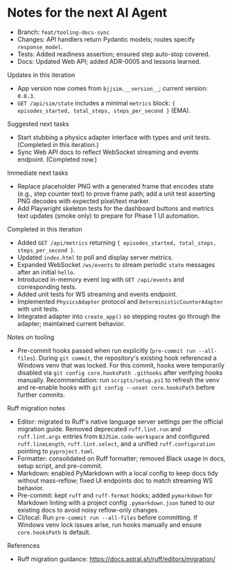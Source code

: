 # Notes for the next AI Agent

- Branch: `feat/tooling-docs-sync`
- Changes: API handlers return Pydantic models; routes specify `response_model`.
- Tests: Added readiness assertion; ensured step auto-stop covered.
- Docs: Updated Web API; added ADR-0005 and lessons learned.

Updates in this iteration

- App version now comes from `bjjsim.__version__`; current version: `0.0.3`.
- `GET /api/sim/state` includes a minimal `metrics` block: `{ episodes_started, total_steps, steps_per_second }` (EMA).

Suggested next tasks

- Start stubbing a physics adapter interface with types and unit tests. (Completed in this iteration.)
- Sync Web API docs to reflect WebSocket streaming and events endpoint. (Completed now.)

Immediate next tasks

- Replace placeholder PNG with a generated frame that encodes state (e.g., step counter text) to prove frame path; add a unit test asserting PNG decodes with expected pixel/text marker.
- Add Playwright skeleton tests for the dashboard buttons and metrics text updates (smoke only) to prepare for Phase 1 UI automation.

Completed in this iteration

- Added `GET /api/metrics` returning `{ episodes_started, total_steps, steps_per_second }`.
- Updated `index.html` to poll and display server metrics.
- Expanded WebSocket `/ws/events` to stream periodic `state` messages after an initial `hello`.
- Introduced in-memory event log with `GET /api/events` and corresponding tests.
- Added unit tests for WS streaming and events endpoint.
- Implemented `PhysicsAdapter` protocol and `DeterministicCounterAdapter` with unit tests.
- Integrated adapter into `create_app()` so stepping routes go through the adapter; maintained current behavior.

Notes on tooling

- Pre-commit hooks passed when run explicitly (`pre-commit run --all-files`). During `git commit`, the
  repository's existing hook referenced a Windows venv that was locked. For this commit, hooks were
  temporarily disabled via `git config core.hooksPath .githooks` after verifying hooks manually.
  Recommendation: run `scripts/setup.ps1` to refresh the venv and re-enable hooks with
  `git config --unset core.hooksPath` before further commits.

Ruff migration notes

- Editor: migrated to Ruff's native language server settings per the official migration guide. Removed
  deprecated `ruff.lint.run` and `ruff.lint.args` entries from `BJJSim.code-workspace` and configured
  `ruff.lineLength`, `ruff.lint.select`, and a unified `ruff.configuration` pointing to `pyproject.toml`.
- Formatter: consolidated on Ruff formatter; removed Black usage in docs, setup script, and pre-commit.
- Markdown: enabled PyMarkdown with a local config to keep docs tidy without mass-reflow; fixed UI endpoints doc to match streaming WS behavior.
- Pre-commit: kept `ruff` and `ruff-format` hooks; added `pymarkdown` for Markdown linting with a project
  config `.pymarkdown.json` tuned to our existing docs to avoid noisy reflow-only changes.
- CI/local: Run `pre-commit run --all-files` before committing. If Windows venv lock issues arise, run
  hooks manually and ensure `core.hooksPath` is default.

References

- Ruff migration guidance: <https://docs.astral.sh/ruff/editors/migration/>
